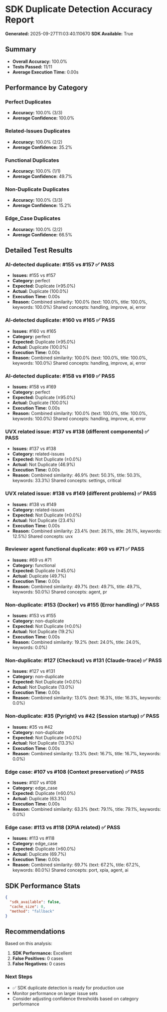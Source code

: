 # SDK Duplicate Detection Accuracy Report

**Generated:** 2025-09-27T11:03:40.110670 **SDK Available:** True

## Summary

- **Overall Accuracy:** 100.0%
- **Tests Passed:** 11/11
- **Average Execution Time:** 0.00s

## Performance by Category

### Perfect Duplicates

- **Accuracy:** 100.0% (3/3)
- **Average Confidence:** 100.0%

### Related-Issues Duplicates

- **Accuracy:** 100.0% (2/2)
- **Average Confidence:** 35.2%

### Functional Duplicates

- **Accuracy:** 100.0% (1/1)
- **Average Confidence:** 49.7%

### Non-Duplicate Duplicates

- **Accuracy:** 100.0% (3/3)
- **Average Confidence:** 15.2%

### Edge_Case Duplicates

- **Accuracy:** 100.0% (2/2)
- **Average Confidence:** 66.5%

## Detailed Test Results

### AI-detected duplicate: #155 vs #157 ✅ PASS

- **Issues:** #155 vs #157
- **Category:** perfect
- **Expected:** Duplicate (≥95.0%)
- **Actual:** Duplicate (100.0%)
- **Execution Time:** 0.00s
- **Reason:** Combined similarity: 100.0% (text: 100.0%, title: 100.0%,
  keywords: 100.0%) Shared concepts: handling, improve, ai, error

### AI-detected duplicate: #160 vs #165 ✅ PASS

- **Issues:** #160 vs #165
- **Category:** perfect
- **Expected:** Duplicate (≥95.0%)
- **Actual:** Duplicate (100.0%)
- **Execution Time:** 0.00s
- **Reason:** Combined similarity: 100.0% (text: 100.0%, title: 100.0%,
  keywords: 100.0%) Shared concepts: handling, improve, ai, error

### AI-detected duplicate: #158 vs #169 ✅ PASS

- **Issues:** #158 vs #169
- **Category:** perfect
- **Expected:** Duplicate (≥95.0%)
- **Actual:** Duplicate (100.0%)
- **Execution Time:** 0.00s
- **Reason:** Combined similarity: 100.0% (text: 100.0%, title: 100.0%,
  keywords: 100.0%) Shared concepts: handling, improve, ai, error

### UVX related issue: #137 vs #138 (different components) ✅ PASS

- **Issues:** #137 vs #138
- **Category:** related-issues
- **Expected:** Not Duplicate (≥0.0%)
- **Actual:** Not Duplicate (46.9%)
- **Execution Time:** 0.00s
- **Reason:** Combined similarity: 46.9% (text: 50.3%, title: 50.3%, keywords:
  33.3%) Shared concepts: settings, critical

### UVX related issue: #138 vs #149 (different problems) ✅ PASS

- **Issues:** #138 vs #149
- **Category:** related-issues
- **Expected:** Not Duplicate (≥0.0%)
- **Actual:** Not Duplicate (23.4%)
- **Execution Time:** 0.00s
- **Reason:** Combined similarity: 23.4% (text: 26.1%, title: 26.1%, keywords:
  12.5%) Shared concepts: uvx

### Reviewer agent functional duplicate: #69 vs #71 ✅ PASS

- **Issues:** #69 vs #71
- **Category:** functional
- **Expected:** Duplicate (≥45.0%)
- **Actual:** Duplicate (49.7%)
- **Execution Time:** 0.00s
- **Reason:** Combined similarity: 49.7% (text: 49.7%, title: 49.7%, keywords:
  50.0%) Shared concepts: agent, pr

### Non-duplicate: #153 (Docker) vs #155 (Error handling) ✅ PASS

- **Issues:** #153 vs #155
- **Category:** non-duplicate
- **Expected:** Not Duplicate (≥0.0%)
- **Actual:** Not Duplicate (19.2%)
- **Execution Time:** 0.00s
- **Reason:** Combined similarity: 19.2% (text: 24.0%, title: 24.0%, keywords:
  0.0%)

### Non-duplicate: #127 (Checkout) vs #131 (Claude-trace) ✅ PASS

- **Issues:** #127 vs #131
- **Category:** non-duplicate
- **Expected:** Not Duplicate (≥0.0%)
- **Actual:** Not Duplicate (13.0%)
- **Execution Time:** 0.00s
- **Reason:** Combined similarity: 13.0% (text: 16.3%, title: 16.3%, keywords:
  0.0%)

### Non-duplicate: #35 (Pyright) vs #42 (Session startup) ✅ PASS

- **Issues:** #35 vs #42
- **Category:** non-duplicate
- **Expected:** Not Duplicate (≥0.0%)
- **Actual:** Not Duplicate (13.3%)
- **Execution Time:** 0.00s
- **Reason:** Combined similarity: 13.3% (text: 16.7%, title: 16.7%, keywords:
  0.0%)

### Edge case: #107 vs #108 (Context preservation) ✅ PASS

- **Issues:** #107 vs #108
- **Category:** edge_case
- **Expected:** Duplicate (≥60.0%)
- **Actual:** Duplicate (63.3%)
- **Execution Time:** 0.00s
- **Reason:** Combined similarity: 63.3% (text: 79.1%, title: 79.1%, keywords:
  0.0%)

### Edge case: #113 vs #118 (XPIA related) ✅ PASS

- **Issues:** #113 vs #118
- **Category:** edge_case
- **Expected:** Duplicate (≥60.0%)
- **Actual:** Duplicate (69.7%)
- **Execution Time:** 0.00s
- **Reason:** Combined similarity: 69.7% (text: 67.2%, title: 67.2%, keywords:
  80.0%) Shared concepts: port, xpia, agent, ai

## SDK Performance Stats

```json
{
  "sdk_available": false,
  "cache_size": 0,
  "method": "fallback"
}
```

## Recommendations

Based on this analysis:

1. **SDK Performance:** Excellent
2. **False Positives:** 0 cases
3. **False Negatives:** 0 cases

### Next Steps

- ✅ SDK duplicate detection is ready for production use
- Monitor performance on larger issue sets
- Consider adjusting confidence thresholds based on category performance
